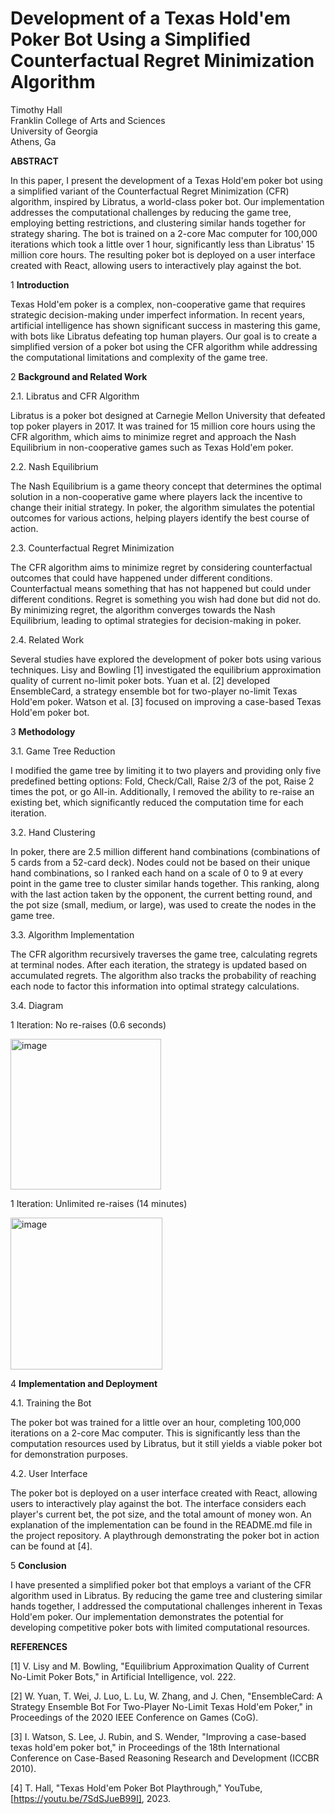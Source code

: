 # **Development of a Texas Hold'em Poker Bot Using a Simplified Counterfactual Regret Minimization Algorithm**

Timothy Hall  
Franklin College of Arts and Sciences  
University of Georgia  
Athens, Ga  

**ABSTRACT**

In this paper, I present the development of a Texas Hold'em poker bot using a simplified variant of the Counterfactual Regret Minimization (CFR) algorithm, inspired by Libratus, a world-class poker bot. Our implementation addresses the computational challenges by reducing the game tree, employing betting restrictions, and clustering similar hands together for strategy sharing. The bot is trained on a 2-core Mac computer for 100,000 iterations which took a little over 1 hour, significantly less than Libratus' 15 million core hours. The resulting poker bot is deployed on a user interface created with React, allowing users to interactively play against the bot.

1 **Introduction**

Texas Hold'em poker is a complex, non-cooperative game that requires strategic decision-making under imperfect information. In recent years, artificial intelligence has shown significant success in mastering this game, with bots like Libratus defeating top human players. Our goal is to create a simplified version of a poker bot using the CFR algorithm while addressing the computational limitations and complexity of the game tree.

2 **Background and Related Work**

2.1. Libratus and CFR Algorithm

Libratus is a poker bot designed at Carnegie Mellon University that defeated top poker players in 2017. It was trained for 15 million core hours using the CFR algorithm, which aims to minimize regret and approach the Nash Equilibrium in non-cooperative games such as Texas Hold'em poker.

2.2. Nash Equilibrium

The Nash Equilibrium is a game theory concept that determines the optimal solution in a non-cooperative game where players lack the incentive to change their initial strategy. In poker, the algorithm simulates the potential outcomes for various actions, helping players identify the best course of action.

2.3. Counterfactual Regret Minimization

The CFR algorithm aims to minimize regret by considering counterfactual outcomes that could have happened under different conditions. Counterfactual means something that has not happened but could under different conditions. Regret is something you wish had done but did not do. By minimizing regret, the algorithm converges towards the Nash Equilibrium, leading to optimal strategies for decision-making in poker.

2.4. Related Work

Several studies have explored the development of poker bots using various techniques. Lisy and Bowling [1] investigated the equilibrium approximation quality of current no-limit poker bots. Yuan et al. [2] developed EnsembleCard, a strategy ensemble bot for two-player no-limit Texas Hold'em poker. Watson et al. [3] focused on improving a case-based Texas Hold'em poker bot.

3 **Methodology**

3.1. Game Tree Reduction

I modified the game tree by limiting it to two players and providing only five predefined betting options: Fold, Check/Call, Raise 2/3 of the pot, Raise 2 times the pot, or go All-in. Additionally, I removed the ability to re-raise an existing bet, which significantly reduced the computation time for each iteration.

3.2. Hand Clustering

In poker, there are 2.5 million different hand combinations (combinations of 5 cards from a 52-card deck). Nodes could not be based on their unique hand combinations, so I ranked each hand on a scale of 0 to 9 at every point in the game tree to cluster similar hands together. This ranking, along with the last action taken by the opponent, the current betting round, and the pot size (small, medium, or large), was used to create the nodes in the game tree.

3.3. Algorithm Implementation

The CFR algorithm recursively traverses the game tree, calculating regrets at terminal nodes. After each iteration, the strategy is updated based on accumulated regrets. The algorithm also tracks the probability of reaching each node to factor this information into optimal strategy calculations.

3.4. Diagram

1 Iteration: No re-raises (0.6 seconds)

<img width="241" alt="image" src="https://github.com/timhall33/poker-bot/assets/113381294/8b523405-9ab9-4b34-bd95-bed8136a2579">

1 Iteration: Unlimited re-raises (14 minutes)

<img width="243" alt="image" src="https://github.com/timhall33/poker-bot/assets/113381294/c8188e56-6963-4c77-a94f-48e382515732">

4 **Implementation and Deployment**

4.1. Training the Bot

The poker bot was trained for a little over an hour, completing 100,000 iterations on a 2-core Mac computer. This is significantly less than the computation resources used by Libratus, but it still yields a viable poker bot for demonstration purposes.

4.2. User Interface

The poker bot is deployed on a user interface created with React, allowing users to interactively play against the bot. The interface considers each player's current bet, the pot size, and the total amount of money won. An explanation of the implementation can be found in the README.md file in the project repository. A playthrough demonstrating the poker bot in action can be found at [4].

5 **Conclusion**

I have presented a simplified poker bot that employs a variant of the CFR algorithm used in Libratus. By reducing the game tree and clustering similar hands together, I addressed the computational challenges inherent in Texas Hold'em poker. Our implementation demonstrates the potential for developing competitive poker bots with limited computational resources.

**REFERENCES**

[1] V. Lisy and M. Bowling, "Equilibrium Approximation Quality of Current No-Limit Poker Bots," in Artificial Intelligence, vol. 222.

[2] W. Yuan, T. Wei, J. Luo, L. Lu, W. Zhang, and J. Chen, "EnsembleCard: A Strategy Ensemble Bot For Two-Player No-Limit Texas Hold'em Poker," in Proceedings of the 2020 IEEE Conference on Games (CoG).

[3] I. Watson, S. Lee, J. Rubin, and S. Wender, "Improving a case-based texas hold'em poker bot," in Proceedings of the 18th International Conference on Case-Based Reasoning Research and Development (ICCBR 2010).

[4] T. Hall, "Texas Hold'em Poker Bot Playthrough," YouTube, [https://youtu.be/7SdSJueB99I], 2023.
